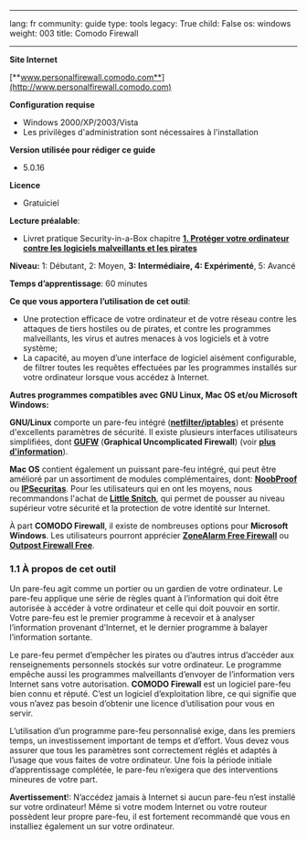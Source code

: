 

---

lang: fr
community: guide
type: tools
legacy: True
child: False
os: windows
weight: 003
title: Comodo Firewall

---

**Site Internet**

[**www.personalfirewall.comodo.com**](http://www.personalfirewall.comodo.com)

**Configuration requise**

- Windows 2000/XP/2003/Vista
- Les privilèges d'administration sont nécessaires à l'installation

**Version utilisée pour rédiger ce guide**

- 5.0.16

**Licence** 

- Gratuiciel

**Lecture préalable**: 

- Livret pratique Security-in-a-Box chapitre [**1. Protéger votre ordinateur contre les logiciels malveillants et les pirates**](/fr/chapter-1)

**Niveau:** 1: Débutant, 2: Moyen, **3: Intermédiaire, 4: Expérimenté**, 5: Avancé

**Temps d’apprentissage**: 60 minutes 

**Ce que vous apportera l’utilisation de cet outil**:

- Une protection efficace de votre ordinateur et de votre réseau contre les attaques de tiers hostiles ou de pirates, et contre les programmes malveillants, les virus et autres menaces à vos logiciels et à votre système;
- La capacité, au moyen d’une interface de logiciel aisément configurable, de filtrer toutes les requêtes effectuées par les programmes installés sur votre ordinateur lorsque vous accédez à Internet.  

**Autres programmes compatibles avec GNU Linux, Mac OS et/ou Microsoft Windows:**

**GNU/Linux** comporte un pare-feu intégré ([**netfilter/iptables**](http://www.netfilter.org/)) et présente d'excellents paramètres de sécurité. Il existe plusieurs interfaces utilisateurs simplifiées, dont [**GUFW**](https://help.ubuntu.com/community/Gufw) (**Graphical Uncomplicated Firewall**) (voir [**plus d'information**](http://blog.bodhizazen.net/linux/firewall-ubuntu-gufw/)).

**Mac OS** contient également un puissant pare-feu intégré, qui peut être amélioré par un assortiment de modules complémentaires, dont: [**NoobProof**](http://www.hanynet.com/noobproof/) ou [**IPSecuritas**](http://www.lobotomo.com/products/IPSecuritas/). Pour les utilisateurs qui en ont les moyens, nous recommandons l'achat de [**Little Snitch**](http://www.obdev.at/products/littlesnitch/index.html), qui permet de pousser au niveau supérieur votre sécurité et la protection de votre identité sur Internet.

À part **COMODO Firewall**, il existe de nombreuses options pour **Microsoft Windows**. Les utilisateurs pourront apprécier [**ZoneAlarm Free Firewall**](http://www.zonealarm.com/security/en-us/zonealarm-pc-security-free-firewall.htm) ou [**Outpost Firewall Free**](http://free.agnitum.com/).

### 1.1 À propos de cet outil ###

Un pare-feu agit comme un portier ou un gardien de votre ordinateur. Le pare-feu applique une série de règles quant à l’information qui doit être autorisée à accéder à votre ordinateur et celle qui doit pouvoir en sortir. Votre pare-feu est le premier programme à recevoir et à analyser l’information provenant d’Internet, et le dernier programme à balayer l’information sortante.

Le pare-feu permet d’empêcher les pirates ou d’autres intrus d’accéder aux renseignements personnels stockés sur votre ordinateur. Le programme empêche aussi les programmes malveillants d’envoyer de l’information vers Internet sans votre autorisation. **COMODO Firewall** est un logiciel pare-feu bien connu et réputé. C’est un logiciel d’exploitation libre, ce qui signifie que vous n’avez pas besoin d’obtenir une licence d’utilisation pour vous en servir. 

L’utilisation d’un programme pare-feu personnalisé exige, dans les premiers temps, un investissement important de temps et d’effort. Vous devez vous assurer que tous les paramètres sont correctement réglés et adaptés à l’usage que vous faites de votre ordinateur. Une fois la période initiale d’apprentissage complétée, le pare-feu n’exigera que des interventions mineures de votre part.

**Avertissement**!: N’accédez jamais à Internet si aucun pare-feu n’est installé sur votre ordinateur! Même si votre modem Internet ou votre routeur possèdent leur propre pare-feu, il est fortement recommandé que vous en installiez également un sur votre ordinateur.


